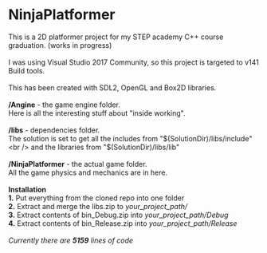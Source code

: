 # NinjaPlatformer
This is a 2D platformer  project for my STEP academy C++ course graduation. (works in progress)
<br /><br />
I was using Visual Studio 2017 Community, so this project is targeted to v141 Build tools.
<br /><br />
This has been created with SDL2, OpenGL and Box2D libraries.
<br /><br />
<b/>/Angine</b> - the game engine folder.<br />
Here is all the interesting stuff about "inside working".
<br /><br />
<b>/libs</b> - dependencies folder. <br />
The solution is set to get all the includes from "$(SolutionDir)/libs/include"<br /> and the libraries from "$(SolutionDir)/libs/lib"
<br /><br />
<b>/NinjaPlatformer</b> - the actual game folder. <br />
All the game physics and mechanics are in here.
<br /><br />
<b>Installation</b><br />
<b>1.</b> Put everything from the cloned repo into one folder <br />
<b>2.</b> Extract and merge the libs.zip to <i>*your_project_path*/</i> <br />
<b>3.</b> Extract contents of bin_Debug.zip into <i>*your_project_path*/Debug</i> <br />
<b>4.</b> Extract contents of bin_Release.zip into <i>*your_project_path*/Release</i>
<br /><br />
<i>Currently there are <b>5159</b> lines of code</i>
